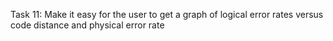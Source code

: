 Task 11: Make it easy for the user to get a graph of logical error rates versus code distance and physical error rate
